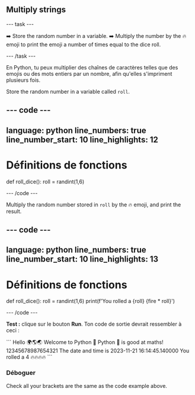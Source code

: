 <h2 class="c-project-heading--task">Multiply strings</h2>

\--- task ---

➡️ Store the random number in a variable.
➡️ Multiply the number by the 🔥 emoji to print the emoji a number of times equal to the dice roll.

\--- /task ---

En Python, tu peux multiplier des chaînes de caractères telles que des emojis ou des mots entiers par un nombre, afin qu'elles s'impriment plusieurs fois.

Store the random number in a variable called `roll`.

## --- code ---

language: python
line_numbers: true
line_number_start: 10
line_highlights: 12
--------------------------------------------------------

# Définitions de fonctions

def roll_dice():
roll = randint(1,6)

\--- /code ---

Multiply the random number stored in `roll` by the 🔥 emoji, and print the result.

## --- code ---

language: python
line_numbers: true
line_number_start: 10
line_highlights: 13
--------------------------------------------------------

# Définitions de fonctions

def roll_dice():
roll = randint(1,6)
print(f'You rolled a {roll} {fire \* roll}')

\--- /code ---

**Test :** clique sur le bouton **Run**.
Ton code de sortie devrait ressembler à ceci :

<div class="c-project-output">
```
Hello 🌍🌎🌏
Welcome to Python 🐍
Python 🐍 is good at maths!
12345678987654321
The date and time is 2023-11-21 16:14:45.140000
You rolled a 4 🔥🔥🔥🔥
```
</div>

<div class="c-project-callout c-project-callout--debug">

### Déboguer

Check all your brackets are the same as the code example above.

</div>
